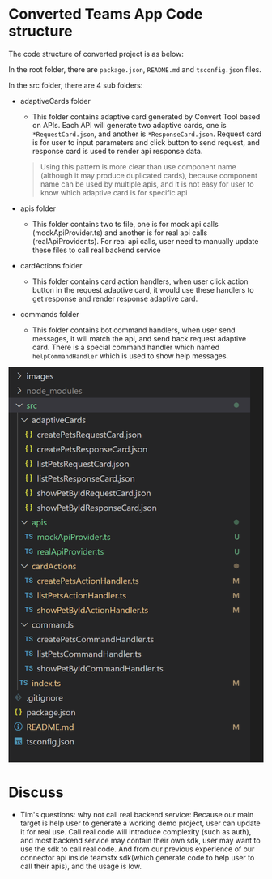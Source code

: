 # Converted Teams App Code structure
The code structure of converted project is as below:

In the root folder, there are `package.json`, `README.md` and `tsconfig.json` files.

In the src folder, there are 4 sub folders:
* adaptiveCards folder
    - This folder contains adaptive card generated by Convert Tool based on APIs. Each API will generate two adaptive cards, one is `*RequestCard.json`, and another is `*ResponseCard.json`. Request card is for user to input parameters and click button to send request, and response card is used to render api response data.
    > Using this pattern is more clear than use component name (although it may produce duplicated cards), because component name can be used by multiple apis, and it is not easy for user to know which adaptive card is for specific api

* apis folder
    - This folder contains two ts file, one is for mock api calls (mockApiProvider.ts) and another is for real api calls (realApiProvider.ts). For real api calls, user need to manually update these files to call real backend service

* cardActions folder
    - This folder contains card action handlers, when user click action button in the request adaptive card, it would use these handlers to get response and render response adaptive card.

* commands folder
    - This folder contains bot command handlers, when user send messages, it will match the api, and send back request adaptive card. There is a special command handler which named `helpCommandHandler` which is used to show help messages.

![](./images/project-structure.png)

# Discuss
- Tim's questions: why not call real backend service: Because our main target is help user to generate a working demo project, user can update it for real use. Call real code will introduce complexity (such as auth), and most backend service may contain their own sdk, user may want to use the sdk to call real code. And from our previous experience of our connector api inside teamsfx sdk(which generate code to help user to call their apis), and the usage is low.